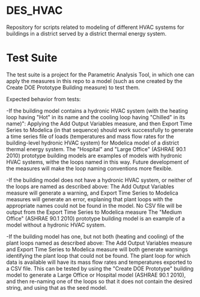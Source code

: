 # DES_HVAC
Repository for scripts related to modeling of different HVAC systems for buildings in a district served by a district thermal energy system. 

# Test Suite
The test suite is a project for the Parametric Analysis Tool, in which one can apply the measures in this repo to a model (such as one created by the Create DOE Prototype Building measure) to test them. 

Expected behavior from tests: 

-If the building model contains a hydronic HVAC system (with the heating loop having "Hot" in its name and the cooling loop having "Chilled" in its name)":
   Applying the Add Output Variables measure, and then Export Time Series to Modelica (in that sequence) should work successfully to generate a time series file of loads (temperatures and mass flow rates for the building-level hydronic HVAC system) for Modelica model of a district thermal energy system. The "Hospital" and "Large Office" (ASHRAE 90.1 2010) prototype building models are examples of models with hydronic HVAC systems, withe the loops named in this way. Future development of the measures will make the loop naming conventions more flexible. 
   
-If the building model does not have a hydronic HVAC system, or neither of the loops are named as described above: 
   The Add Output Variables measure will generate a warning, and Export Time Series to Modelica measures will generate an error, explaning that plant loops with the appropriate names could not be found in the model. No CSV file will be output from the Export Time Series to Modelica measure The "Medium Office" (ASHRAE 90.1 2010) prototype building model is an example of a model without a hydronic HVAC system. 

-If the building model has one, but not both (heating and cooling) of the plant loops named as described above:
   The Add Output Variables measure and Export Time Series to Modelica measure will both generate warnings identifying the plant loop that could not be found. The plant loop for which data is available will have its mass flow rates and temperatures exported to a CSV file. This can be tested by using the "Create DOE Prototype" building model to generate a Large Office or Hospital model (ASHRAE 90.1 2010), and then re-naming one of the loops so that it does not contain the desired string, and using that as the seed model. 
